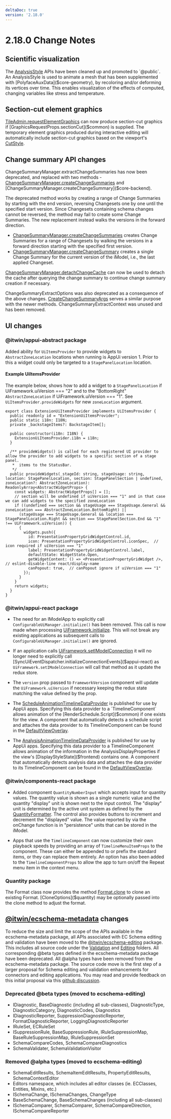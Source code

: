 ```yaml
---
deltaDoc: true
version: '2.18.0'
---
```

# 2.18.0 Change Notes

## Scientific visualization

The [AnalysisStyle]($common) APIs have been cleaned up and promoted to `@public`. An AnalysisStyle is used to animate a mesh that has been supplemented with [PolyfaceAuxData]($core-geometry), by recoloring and/or deforming its vertices over time. This enables visualization of the effects of computed, changing variables like stress and temperature.

## Section-cut element graphics

[TileAdmin.requestElementGraphics]($frontend) can now produce section-cut graphics if [GraphicsRequestProps.sectionCut]($common) is supplied. The temporary element graphics produced during interactive editing will automatically include section-cut graphics based on the viewport's [CutStyle]($common).

## Change summary API changes

ChangeSummaryManager.extractChangeSummaries has now been deprecated, and replaced with two methods - [ChangeSummaryManager.createChangeSummaries]($core-backend) and [ChangeSummaryManager.createChangeSummary]($core-backend).

The deprecated method works by creating a range of Change Summaries by starting with the end version, reversing Changesets one by one until the specified start version. Since Changesets containing schema changes cannot be reversed, the method may fail to create some Change Summaries. The new replacement instead walks the versions in the forward direction.

- [ChangeSummaryManager.createChangeSummaries]($core-backend) creates Change Summaries for a range of Changesets by walking the versions in a forward direction starting with the specified first version.
- [ChangeSummaryManager.createChangeSummary]($core-backend) creates a single Change Summary for the current version of the iModel, i.e., the last applied Changeset.

[ChangeSummaryManager.detachChangeCache]($core-backend)  can now be used to detach the cache after querying the change summary to continue change summary creation if necessary.

ChangeSummaryExtractOptions was also deprecated as a consequence of the above changes. [CreateChangeSummaryArgs]($core-backend) serves a similar purpose with the newer methods.
ChangeSummaryExtractContext was unused and has been removed.

## UI changes

### @itwin/appui-abstract package

Added ability for `UiItemsProvider` to provide widgets to `AbstractZoneLocation` locations when running is AppUi version 1. Prior to this a widget could only be targeted to a `StagePanelLocation` location.

#### Example UiItemsProvider

The example below, shows how to add a widget to a `StagePanelLocation` if UiFramework.uiVersion === "2" and to the "BottomRight" `AbstractZoneLocation` if UiFramework.uiVersion === "1".  See `UiItemsProvider.provideWidgets` for new `zoneLocation` argument.

```tsx
export class ExtensionUiItemsProvider implements UiItemsProvider {
  public readonly id = "ExtensionUiItemsProvider";
  public static i18n: I18N;
  private _backstageItems?: BackstageItem[];

  public constructor(i18n: I18N) {
    ExtensionUiItemsProvider.i18n = i18n;
  }

  /** provideWidgets() is called for each registered UI provider to allow the provider to add widgets to a specific section of a stage panel.
   *  items to the StatusBar.
   */
  public provideWidgets(_stageId: string, stageUsage: string, location: StagePanelLocation, section: StagePanelSection | undefined, zoneLocation?: AbstractZoneLocation): ReadonlyArray<AbstractWidgetProps> {
    const widgets: AbstractWidgetProps[] = [];
    // section will be undefined if uiVersion === "1" and in that case we can add widgets to the specified zoneLocation
    if ((undefined === section && stageUsage === StageUsage.General && zoneLocation === AbstractZoneLocation.BottomRight) ||
      (stageUsage === StageUsage.General && location === StagePanelLocation.Right && section === StagePanelSection.End && "1" !== UiFramework.uiVersion)) {
      {
        widgets.push({
          id: PresentationPropertyGridWidgetControl.id,
          icon: PresentationPropertyGridWidgetControl.iconSpec,  // icon required if uiVersion === "1"
          label: PresentationPropertyGridWidgetControl.label,
          defaultState: WidgetState.Open,
          getWidgetContent: () => <PresentationPropertyGridWidget />, // eslint-disable-line react/display-name
          canPopout: true,  // canPopout ignore if uiVersion === "1"
        });
      }
    }
    return widgets;
  }
}
```

### @itwin/appui-react package

- The need for an IModelApp to explicitly call `ConfigurableUiManager.initialize()` has been removed. This call is now made when processing [UiFramework.initialize]($appui-react). This will not break any existing applications as subsequent calls to `ConfigurableUiManager.initialize()` are ignored.

- If an application calls [UiFramework.setIModelConnection]($appui-react) it will no longer need to explicitly call [SyncUiEventDispatcher.initializeConnectionEvents]($appui-react) as `UiFramework.setIModelConnection` will call that method as it update the redux store.

- The `version` prop passed to `FrameworkVersion` component will update the `UiFramework.uiVersion` if necessary keeping the redux state matching the value defined by the prop.

- The [ScheduleAnimationTimelineDataProvider]($appui-react) is published for use by AppUi apps. Specifying this data provider to a `TimelineComponent` allows animation of the [RenderSchedule.Script]($common) if one exists for the view. A component that automatically detects a schedule script and attaches the data provider to its TimelineComponent can be found in the [DefaultViewOverlay]($appui-react).

- The [AnalysisAnimationTimelineDataProvider]($appui-react) is published for use by AppUi apps. Specifying this data provider to a TimelineComponent allows animation of the information in the AnalysisDisplayProperties if the view's [DisplayStyleState]($frontend) contains one. A component that automatically detects analysis data and attaches the data provider to its TimelineComponent can be found in the [DefaultViewOverlay]($appui-react).

### @itwin/components-react package

- Added component `QuantityNumberInput` which accepts input for quantity values. The quantity value is shown as a single numeric value and the quantity "display" unit is shown next to the input control. The "display" unit is determined by the active unit system as defined by the [QuantityFormatter]($frontend). The control also provides buttons to increment and decrement the "displayed" value. The value reported by via the onChange function is in "persistence" units that can be stored in the iModel.

- Apps that use the `TimelineComponent` can now customize their own playback speeds by providing an array of `TimelineMenuItemProps` to the component. These can either be appended to or prefix the standard items, or they can replace them entirely. An option has also been added to the `TimelineComponentProps` to allow the app to turn on/off the Repeat menu item in the context menu.

### Quantity package

The Format class now provides the method [Format.clone]($quantity) to clone an existing Format. [CloneOptions]($quantity) may be optionally passed into the clone method to adjust the format.

## [@itwin/ecschema-metadata](https://www.itwinjs.org/reference/ecschema-metadata/) changes

To reduce the size and limit the scope of the APIs available in the ecschema-metadata package, all APIs associated with EC Schema editing and validation have been moved to the [@itwin/ecschema-editing](https://www.itwinjs.org/reference/ecschema-editing/) package. This includes all source code under the [Validation](https://www.itwinjs.org/reference/ecschema-metadata/) and [Editing](https://www.itwinjs.org/reference/ecschema-metadata/editing/) folders. All corresponding @beta types defined in the ecschema-metadata package have been deprecated.  All @alpha types have been removed from the ecschema-metadata package. The source code move is the first step of a larger proposal for Schema editing and validation enhancements for connectors and editing applications. You may read and provide feedback on this initial proposal via this [github discussion](https://github.com/iTwin/itwinjs-core/discussions/1525).

### Deprecated @beta types (moved to ecschema-editing)

- IDiagnostic, BaseDiagnostic (including all sub-classes), DiagnosticType, DiagnosticCategory, DiagnosticCodes, Diagnostics
- IDiagnosticReporter, SuppressionDiagnosticReporter, FormatDiagnosticReporter, LoggingDiagnosticReporter
- IRuleSet, ECRuleSet
- ISuppressionRule, BaseSuppressionRule, IRuleSuppressionMap, BaseRuleSuppressionMap, IRuleSuppressionSet
- SchemaCompareCodes, SchemaCompareDiagnostics
- SchemaValidater, SchemaValidationVisitor

### Removed @alpha types (moved to ecschema-editing)

- SchemaEditResults, SchemaItemEditResults, PropertyEditResults,
SchemaContextEditor
- Editors namespace, which includes all editor classes (ie. ECClasses, Entities, Mixins, etc.)
- ISchemaChange, ISchemaChanges, ChangeType
- BaseSchemaChange, BaseSchemaChanges (including all sub-classes)
- ISchemaComparer, SchemaComparer, SchemaCompareDirection, ISchemaCompareReporter
